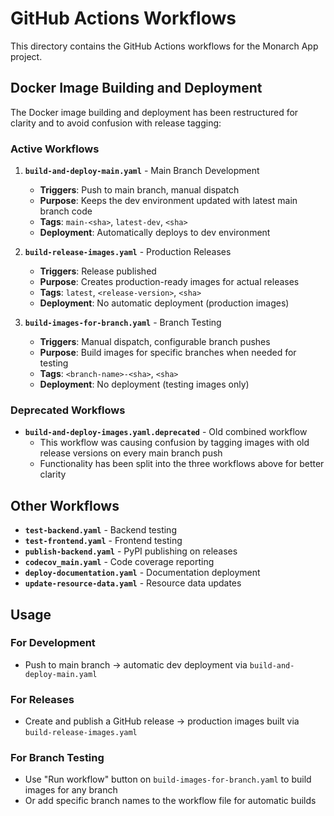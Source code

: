 # GitHub Actions Workflows

This directory contains the GitHub Actions workflows for the Monarch App project.

## Docker Image Building and Deployment

The Docker image building and deployment has been restructured for clarity and to avoid confusion with release tagging:

### Active Workflows

1. **`build-and-deploy-main.yaml`** - Main Branch Development
   - **Triggers**: Push to main branch, manual dispatch
   - **Purpose**: Keeps the dev environment updated with latest main branch code
   - **Tags**: `main-<sha>`, `latest-dev`, `<sha>`
   - **Deployment**: Automatically deploys to dev environment

2. **`build-release-images.yaml`** - Production Releases
   - **Triggers**: Release published
   - **Purpose**: Creates production-ready images for actual releases
   - **Tags**: `latest`, `<release-version>`, `<sha>`
   - **Deployment**: No automatic deployment (production images)

3. **`build-images-for-branch.yaml`** - Branch Testing
   - **Triggers**: Manual dispatch, configurable branch pushes
   - **Purpose**: Build images for specific branches when needed for testing
   - **Tags**: `<branch-name>-<sha>`, `<sha>`
   - **Deployment**: No deployment (testing images only)

### Deprecated Workflows

- **`build-and-deploy-images.yaml.deprecated`** - Old combined workflow
  - This workflow was causing confusion by tagging images with old release versions on every main branch push
  - Functionality has been split into the three workflows above for better clarity

## Other Workflows

- **`test-backend.yaml`** - Backend testing
- **`test-frontend.yaml`** - Frontend testing
- **`publish-backend.yaml`** - PyPI publishing on releases
- **`codecov_main.yaml`** - Code coverage reporting
- **`deploy-documentation.yaml`** - Documentation deployment
- **`update-resource-data.yaml`** - Resource data updates

## Usage

### For Development
- Push to main branch → automatic dev deployment via `build-and-deploy-main.yaml`

### For Releases
- Create and publish a GitHub release → production images built via `build-release-images.yaml`

### For Branch Testing
- Use "Run workflow" button on `build-images-for-branch.yaml` to build images for any branch
- Or add specific branch names to the workflow file for automatic builds